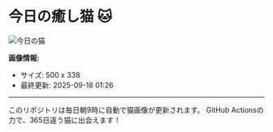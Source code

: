 # 今日の癒し猫 🐱

![今日の猫](https://cdn2.thecatapi.com/images/2l3.jpg)

**画像情報:**
- サイズ: 500 x 338
- 最終更新: 2025-09-18 01:26

---

このリポジトリは毎日朝9時に自動で猫画像が更新されます。
GitHub Actionsの力で、365日違う猫に出会えます！
